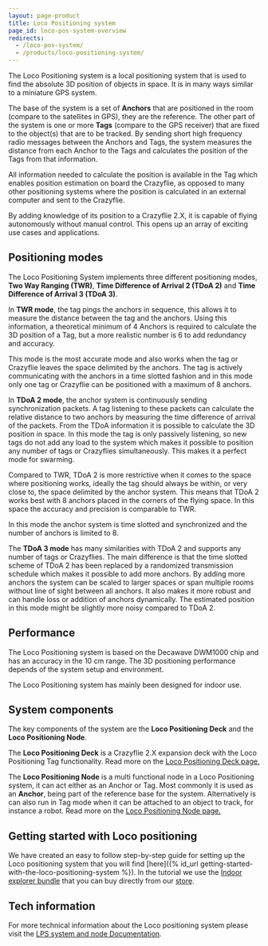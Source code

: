 ```yaml
---
layout: page-product
title: Loco Positioning system
page_id: loco-pos-system-overview
redirects:
  - /loco-pos-system/
  - /products/loco-positioning-system/
---
```


The Loco Positioning system is a local positioning system that is used to find
the absolute 3D position of objects in space. It is in many ways similar to a
miniature GPS system.

The base of the system is a set of __Anchors__ that are positioned in the room
(compare to the satellites in GPS), they are the reference. The other part of
the system is one or more __Tags__ (compare to the GPS receiver) that are fixed to the
object(s) that are to be tracked. By sending short high frequency radio
messages between the Anchors and Tags, the system measures the distance from
each Anchor to the Tags and calculates the position of the Tags from that
information.

All information needed to calculate the position is available in the Tag which
enables position estimation on board the Crazyflie, as opposed to many other
positioning systems where the position is calculated in an external computer
and sent to the Crazyflie.

By adding knowledge of its position to a Crazyflie 2.X, it is capable of flying
autonomously without manual control. This opens up an array of exciting use
cases and applications.

## Positioning modes

The Loco Positioning System implements three different positioning modes, **Two Way Ranging (TWR)**, **Time Difference of Arrival 2 (TDoA 2)** and **Time Difference of Arrival 3 (TDoA 3)**.

In **TWR mode**, the tag pings the anchors in sequence, this allows it to measure the distance between the tag and the anchors.
Using this information, a theoretical minimum of 4 Anchors is required to calculate the 3D position of a Tag, but a more realistic number
is 6 to add redundancy and accuracy.

This mode is the most accurate mode and also works when the tag or Crazyflie leaves the space delimited by the anchors.
The tag is actively communicating with the anchors in a time slotted fashion and in this mode only one tag or Crazyflie
can be positioned with a maximum of 8 anchors.

In **TDoA 2 mode**, the anchor system is continuously sending synchronization packets.
A tag listening to these packets can calculate the relative distance to two anchors by measuring the time difference of arrival of the packets.
From the TDoA information it is possible to calculate the 3D position in space.
In this mode the tag is only passively listening, so new tags do not add any load to the system which
makes it possible to position any number of tags or Crazyflies simultaneously. This makes it a perfect mode for swarming.

Compared to TWR, TDoA 2 is more restrictive when it comes to the space where positioning works,
ideally the tag should always be within, or very close to, the space delimited by the anchor system.
This means that TDoA 2 works best with 8 anchors placed in the corners of the flying space.
In this space the accuracy and precision is comparable to TWR.

In this mode the anchor system is time slotted and synchronized and the number of anchors is limited to 8.

The **TDoA 3 mode** has many similarities with TDoA 2 and supports any number of tags or
Crazyflies. The main difference is that the time slotted scheme of TDoA 2 has been
replaced by a randomized transmission schedule which makes it possible to add more anchors.
By adding more anchors the system can be scaled to larger spaces or span multiple
rooms without line of sight between all anchors. It also makes it more robust and can
handle loss or addition of anchors dynamically. The estimated position in this mode might be slightly more noisy compared to TDoA 2.

## Performance

The Loco Positioning system is based on the Decawave DWM1000 chip and has an accuracy in the 10 cm range.
The 3D positioning performance depends of the system setup and environment.

The Loco Positioning system has mainly been designed for indoor use.

## System components

The key components of the system are the __Loco Positioning Deck__ and the __Loco Positioning Node__.

The __Loco Positioning Deck__ is a Crazyflie 2.X expansion deck with the Loco
Positioning Tag functionality. Read more on the [Loco Positioning Deck page.](/products/loco-positioning-deck/)

The __Loco Positioning Node__ is a multi functional node in a Loco Positioning system,
it can act either as an Anchor or Tag. Most commonly it is used as an __Anchor__, being part of the reference base for
the system. Alternatively is can also run in Tag mode when it can be attached to an object to track,
for instance a robot. Read more on the [Loco Positioning Node page.](/products/loco-positioning-node/)

## Getting started with Loco positioning

We have created an easy to follow step-by-step guide for setting up the Loco positioning system that you will find [here]({% id_url getting-started-with-the-loco-positioning-system %}). In the tutorial we use the [Indoor explorer bundle](https://store.bitcraze.io/collections/bundles/products/indoor-explorer-bundle) that you can buy directly from our [store](https://store.bitcraze.io/).

## Tech information

For more technical information about the Loco positioning system please visit the [LPS system and node Documentation](/documentation/repository/lps-node-firmware/master/).
